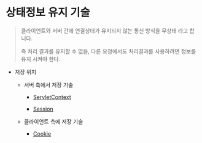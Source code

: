# 상태정보 유지 기술

> 클라이언트와 서버 간에 연결상태가 유지되지 않는 통신 방식을 무상태 라고 합니다.
>
> 즉 처리 결과를 유지할 수 없음, 다른 요청에서도 처리결과를 사용하려면 정보를 유지 시켜야 한다.

* 저장 위치

  * 서버 측에서 저장 기술

    * [ServletContext](ServletContext.md)

    * [Session](HttpSession.md)

      

  * 클라이언트 측에 저장 기술
  
    * [Cookie](Cookie.md)